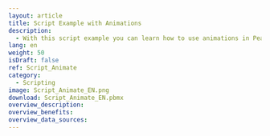 ```yaml
---
layout: article
title: Script Example with Animations
description: 
  - With this script example you can learn how to use animations in Peakboard.
lang: en
weight: 50
isDraft: false
ref: Script_Animate
category:
  - Scripting
image: Script_Animate_EN.png
download: Script_Animate_EN.pbmx
overview_description:
overview_benefits:
overview_data_sources:
---
```

